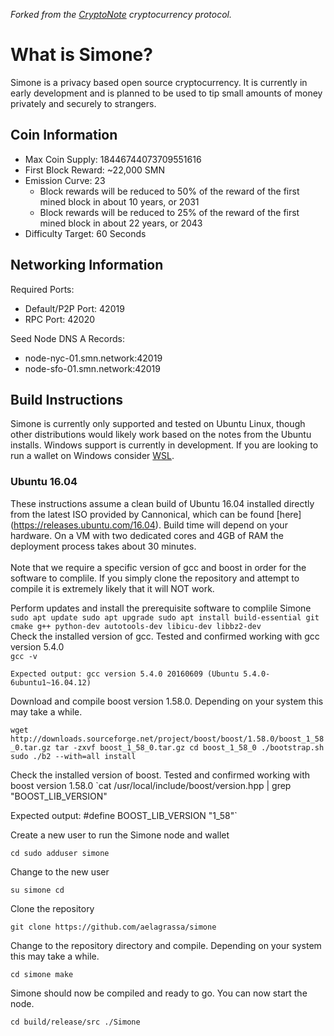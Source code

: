 *Forked from the [CryptoNote](https://github.com/cryptonotefoundation/cryptonote) cryptocurrency protocol.*
<br>
# **What is Simone?**
Simone is a privacy based open source cryptocurrency. It is currently in early development and is planned to be used to tip small amounts of money privately and securely to strangers.

## **Coin Information**<br>
- Max Coin Supply: 18446744073709551616<br>
- First Block Reward: ~22,000 SMN
- Emission Curve: 23
   - Block rewards will be reduced to 50% of the reward of the first mined block in about 10 years, or 2031
   - Block rewards will be reduced to 25% of the reward of the first mined block in about 22 years, or 2043
- Difficulty Target: 60 Seconds

## **Networking Information**
Required Ports:
- Default/P2P Port: 42019
- RPC Port: 42020

Seed Node DNS A Records:
- node-nyc-01.smn.network:42019
- node-sfo-01.smn.network:42019

## **Build Instructions**
Simone is currently only supported and tested on Ubuntu Linux, though other distributions would likely work based on the notes from the Ubuntu installs. Windows support is currently in development. If you are looking to run a wallet on Windows consider [WSL](https://docs.microsoft.com/en-us/windows/wsl/install).

### Ubuntu 16.04

These instructions assume a clean build of Ubuntu 16.04 installed directly from the latest ISO provided by Cannonical, which can be found [here] (https://releases.ubuntu.com/16.04). Build time will depend on your hardware. On a VM with two dedicated cores and 4GB of RAM the deployment process takes about 30 minutes.\
\
Note that we require a specific version of gcc and boost in order for the software to complile. If you simply clone the repository
and attempt to compile it is extremely likely that it will NOT work.

Perform updates and install the prerequisite software to complile Simone
\
`sudo apt update
sudo apt upgrade
sudo apt install build-essential git cmake g++ python-dev autotools-dev libicu-dev libbz2-dev`
\
Check the installed version of gcc. Tested and confirmed working with gcc version 5.4.0 \
`gcc -v`

`Expected output: gcc version 5.4.0 20160609 (Ubuntu 5.4.0-6ubuntu1~16.04.12)`

Download and compile boost version 1.58.0. Depending on your system this may take a while.

`wget http://downloads.sourceforge.net/project/boost/boost/1.58.0/boost_1_58_0.tar.gz
tar -zxvf boost_1_58_0.tar.gz
cd boost_1_58_0
./bootstrap.sh
sudo ./b2 --with=all install`

Check the installed version of boost. Tested and confirmed working with boost version 1.58.0
`cat /usr/local/include/boost/version.hpp | grep "BOOST_LIB_VERSION"

Expected output: #define BOOST_LIB_VERSION "1_58"`

Create a new user to run the Simone node and wallet

`cd
sudo adduser simone`

Change to the new user

`su simone
cd`

Clone the repository

`git clone https://github.com/aelagrassa/simone`

Change to the repository directory and compile. Depending on your system this may take a while.

`cd simone
make`

Simone should now be compiled and ready to go. You can now start the node.

`cd build/release/src
./Simone`
